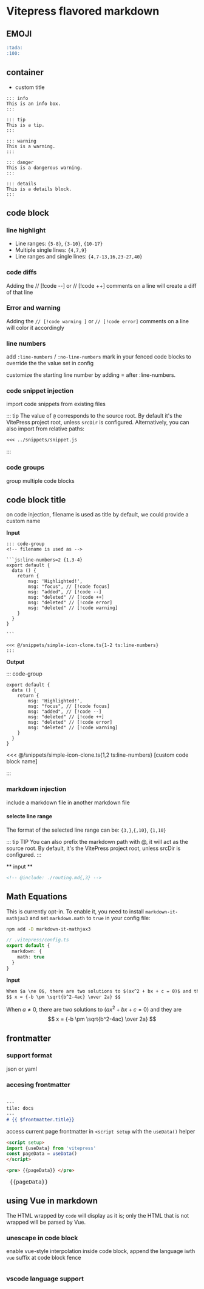 # Vitepress flavored markdown

## EMOJI


```md
:tada:
:100:
```
## container

- custom title

```
::: info
This is an info box.
:::

::: tip
This is a tip.
:::

::: warning
This is a warning.
:::

::: danger
This is a dangerous warning.
:::

::: details
This is a details block.
:::
```


## code block

  
### line highlight

- Line ranges:  `{5-8}`, `{3-10}`, `{10-17}`
- Multiple single lines:  `{4,7,9}`
- Line ranges and single lines:  `{4,7-13,16,23-27,40}`

### code diffs

Adding the // [!code --] or // [!code ++] comments on a line will create a diff of that line

### Error and warning

Adding the `// [!code warning ]` or `// [!code error]` comments on a line will color it accordingly

### line numbers

add `:line-numbers` / `:no-line-numbers` mark in your fenced code blocks to override the the value set in config

customize the starting line number by adding = after :line-numbers.

### code snippet injection

import code snippets from existing files



::: tip
The value of `@` corresponds to the source root. By default it's the VitePress project root, unless `srcDir` is configured. Alternatively, you can also import from relative paths:

```md
<<< ../snippets/snippet.js
```

:::


### code groups

group multiple code blocks


## code block title

on code injection, filename is used as title by default, we could provide a custom name

**Input**

````
::: code-group
<!-- filename is used as -->

```js:line-numbers=2 {1,3-4}
export default {
  data () {
    return {
        msg: 'Highlighted!',
        msg: "focus", // [!code focus]
        msg: "added", // [!code --]
        msg: "deleted" // [!code ++]
        msg: "deleted" // [!code error]
        msg: "deleted" // [!code warning]
    }
  }
}

```

<<< @/snippets/simple-icon-clone.ts{1-2 ts:line-numbers}
:::
````

**Output**

::: code-group

```js:line-numbers=2 {1, 3-4}
export default {
  data () {
    return {
        msg: 'Highlighted!',
        msg: "focus", // [!code focus]
        msg: "added", // [!code --]
        msg: "deleted" // [!code ++]
        msg: "deleted" // [!code error]
        msg: "deleted" // [!code warning]
    }
  }
}

```

<<< @/snippets/simple-icon-clone.ts{1,2 ts:line-numbers} [custom code block name]

:::


### markdown injection


include a markdown file in another markdown file

#### selecte line range

The format of the selected line range can be: `{3,}`,`{,10}`, `{1,10}`

::: tip
TIP
You can also prefix the markdown path with @, it will act as the source root. By default, it's the VitePress project root, unless srcDir is configured.
:::



** input **
```md
<!-- @include: ./routing.md{,3} -->
```


## Math Equations

This is currently opt-in. To enable it, you need to install `markdown-it-mathjax3` and set `markdown.math` to `true` in your config file:

```sh
npm add -D markdown-it-mathjax3
```

```ts
// .vitepress/config.ts
export default {
  markdown: {
    math: true
  }
}
```

**Input**

```md
When $a \ne 0$, there are two solutions to $(ax^2 + bx + c = 0)$ and they are
$$ x = {-b \pm \sqrt{b^2-4ac} \over 2a} $$
```

When $a \ne 0$, there are two solutions to $(ax^2 + bx + c = 0)$ and they are
$$ x = {-b \pm \sqrt{b^2-4ac} \over 2a} $$



## frontmatter

### support format

json or yaml

### accesing frontmatter

```md

---
tile: docs
---
# {{ $frontmatter.title}}
```

access current page frontmatter in `<script setup` with the `useData()` helper

```html
<script setup> 
import {useData} from 'vitepress'
const pageData = useData()
</script>

<pre> {{pageData}} </pre>
```

<script setup> 
import {useData} from 'vitepress'
const {page:pageData} = useData()
</script>


<pre> {{pageData}} </pre>

## using Vue in markdown


The HTML wrapped by `code` will display as it is; only the HTML that is not wrapped will be parsed by Vue.

### unescape in code block

enable vue-style interpolation inside code block, append the language iwth `vue` suffix at code block fence

```js-vue

```


### vscode language support
